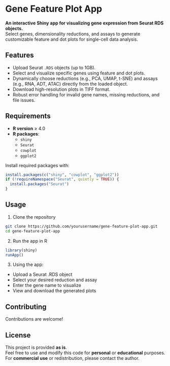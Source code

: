 # Gene Feature Plot App

**An interactive Shiny app for visualizing gene expression from Seurat RDS objects.**  
Select genes, dimensionality reductions, and assays to generate customizable feature and dot plots for single-cell data analysis.

## Features

- Upload Seurat `.RDS` objects (up to 1GB).
- Select and visualize specific genes using feature and dot plots.
- Dynamically choose reductions (e.g., PCA, UMAP, t-SNE) and assays (e.g., RNA, ADT, ATAC) directly from the loaded object.
- Download high-resolution plots in TIFF format.
- Robust error handling for invalid gene names, missing reductions, and file issues.

## Requirements

- **R version** ≥ 4.0
- **R packages**:
  - `shiny`
  - `Seurat`
  - `cowplot`
  - `ggplot2`

Install required packages with:

```r
install.packages(c("shiny", "cowplot", "ggplot2"))
if (!requireNamespace("Seurat", quietly = TRUE)) {
  install.packages("Seurat")
}
```

## Usage

1. Clone the repository

```bash
git clone https://github.com/yourusername/gene-feature-plot-app.git
cd gene-feature-plot-app
```

2. Run the app in R

```r
library(shiny)
runApp()
```

3. Using the app: 
- Upload a Seurat .RDS object
- Select your desired reduction and assay
- Enter the gene name to visualize
- View and download the generated plots

## Contributing
Contributions are welcome! 

## License
This project is provided **as is**.  
Feel free to use and modify this code for **personal** or **educational** purposes.  
For **commercial use** or redistribution, please contact the author.
